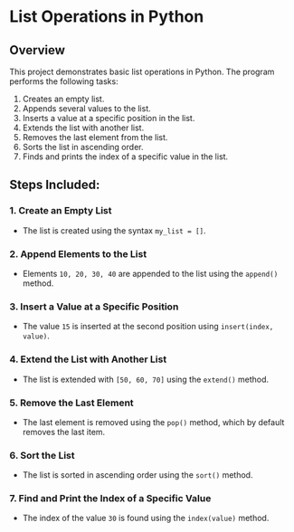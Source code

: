 # List Operations in Python

## Overview

This project demonstrates basic list operations in Python. The program performs the following tasks:
1. Creates an empty list.
2. Appends several values to the list.
3. Inserts a value at a specific position in the list.
4. Extends the list with another list.
5. Removes the last element from the list.
6. Sorts the list in ascending order.
7. Finds and prints the index of a specific value in the list.

## Steps Included:

### 1. Create an Empty List
- The list is created using the syntax `my_list = []`.

### 2. Append Elements to the List
- Elements `10, 20, 30, 40` are appended to the list using the `append()` method.

### 3. Insert a Value at a Specific Position
- The value `15` is inserted at the second position using `insert(index, value)`.

### 4. Extend the List with Another List
- The list is extended with `[50, 60, 70]` using the `extend()` method.

### 5. Remove the Last Element
- The last element is removed using the `pop()` method, which by default removes the last item.

### 6. Sort the List
- The list is sorted in ascending order using the `sort()` method.

### 7. Find and Print the Index of a Specific Value
- The index of the value `30` is found using the `index(value)` method.


